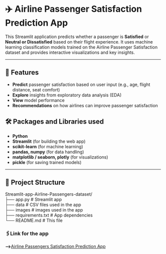# ✈️ Airline Passenger Satisfaction Prediction App

This Streamlit application predicts whether a passenger is **Satisfied** or **Neutral or Dissatisfied** based on their flight experience. It uses machine learning classification models trained on the Airline Passenger Satisfaction dataset and provides interactive visualizations and key insights.

---

## 🚀 Features

- **Predict** passenger satisfaction based on user input (e.g., age, flight distance, seat comfort)
- **Explore** insights from exploratory data analysis (EDA)
- **View** model performance 
- **Recommendations** on how airlines can improve passenger satisfaction


## 🛠️ Packages and Libraries used

- **Python**
- **Streamlit** (for building the web app)
- **scikit-learn** (for machine learning)
- **pandas, numpy** (for data handling)
- **matplotlib / seaborn, plotly** (for visualizations)
- **pickle** (for saving trained models)

---
## 📂 Project Structure
Streamlit-app-Airline-Passengers-dataset/                                                                                                                                                           
├── app.py # Streamlit app                                                                 
├── data   # CSV files used in the app                                    
├── images  # images used in the app                                               
├── requirements.txt # App dependencies                   
└── README.md # This file                                 

### 🖇️Link for the app 
**-->**[Airline Passengers Satisfaction Prediction App](https://app-app-airline-passengers-dataset-ryfrcawnzsp5xlmrrqkuko.streamlit.app/)
